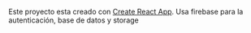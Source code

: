 Este proyecto esta creado con [Create React App](https://github.com/facebookincubator/create-react-app). 
Usa firebase para la autenticación, base de datos y storage 



